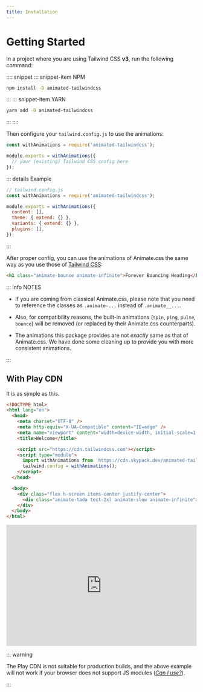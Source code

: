```yaml
---
title: Installation
---
```


<!-- markdownlint-disable MD025 MD033 -->

# Getting Started

In a project where you are using Tailwind CSS **v3**, run the following command:

:::: snippet
::: snippet-item NPM

```bash
npm install -D animated-tailwindcss
```

:::
::: snippet-item YARN

```bash
yarn add -D animated-tailwindcss
```

:::
::::

Then configure your `tailwind.config.js` to use the animations:

```js
const withAnimations = require('animated-tailwindcss');

module.exports = withAnimations({
  // your (existing) Tailwind CSS config here
});
```

::: details Example

```js
// tailwind.config.js
const withAnimations = require('animated-tailwindcss');

module.exports = withAnimations({
  content: [],
  theme: { extend: {} },
  variants: { extend: {} },
  plugins: [],
});
```

:::

After proper config, you can use the animations of Animate.css the same way as you use those of [Tailwind CSS](https://tailwindcss.com/docs/animation):

```html
<h1 class="animate-bounce animate-infinite">Forever Bouncing Heading</h1>
```

::: info NOTES

- If you are coming from classical Animate.css, please note that you need to reference the classes as `.animate-...` instead of `.animate__...`.

- Also, for compatibility reasons, the built-in animations (`spin`, `ping`, `pulse`, `bounce`) will be removed (or replaced by their Animate.css counterparts).

- The animations this package provides are not _exactly_ same as that of Animate.css. We have done some cleaning up to provide you with more consistent animations.

:::

## With Play CDN

It is as simple as this.

```html
<!DOCTYPE html>
<html lang="en">
  <head>
    <meta charset="UTF-8" />
    <meta http-equiv="X-UA-Compatible" content="IE=edge" />
    <meta name="viewport" content="width=device-width, initial-scale=1.0" />
    <title>Welcome</title>

    <script src="https://cdn.tailwindcss.com"></script>
    <script type="module">
      import withAnimations from 'https://cdn.skypack.dev/animated-tailwindcss';
      tailwind.config = withAnimations();
    </script>
  </head>

  <body>
    <div class="flex h-screen items-center justify-center">
      <div class="animate-tada text-2xl animate-slow animate-infinite">Hi!</div>
    </div>
  </body>
</html>
```

<iframe
  height="320"
  style="width: 100%"
  scrolling="no"
  title="animated-tailwindcss"
  src="https://codepen.io/divyansh_singh/embed/preview/podorWx?default-tab=result&editable=true&theme-id=dark"
  frameborder="0"
  loading="lazy"
  allowtransparency="true"
  allowfullscreen="true"
>
  See the Pen <a href="https://codepen.io/divyansh_singh/pen/podorWx"> animated-tailwindcss</a> by
  Divyansh Singh (<a href="https://codepen.io/divyansh_singh">@divyansh_singh</a>) on
  <a href="https://codepen.io">CodePen</a>.
</iframe>

::: warning

The Play CDN is not suitable for production builds, and the above example will not work if your browser does not support JS modules (_[Can I use?](https://caniuse.com/es6-module)_).

:::
